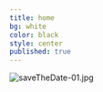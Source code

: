 ```yaml
---
title: home
bg: white
color: black
style: center
published: true
---
```



![saveTheDate-01.jpg]({{site.baseurl}}/img/saveTheDate-01.jpg)
